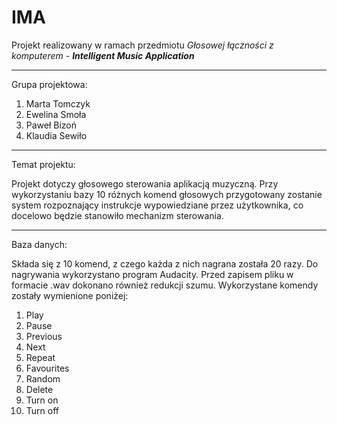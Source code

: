 # IMA

Projekt realizowany w ramach przedmiotu *Głosowej łączności z komputerem* - **_Intelligent Music Application_**

---

Grupa projektowa:

1. Marta Tomczyk
2. Ewelina Smoła
3. Paweł Bizoń
4. Klaudia Sewiło

---

Temat projektu:

   Projekt dotyczy głosowego sterowania aplikacją muzyczną. Przy wykorzystaniu bazy 10 różnych komend głosowych przygotowany zostanie system rozpoznający instrukcje wypowiedziane przez użytkownika, co docelowo będzie stanowiło mechanizm sterowania.

---

Baza danych:

   Składa się z 10 komend, z czego każda z nich nagrana została 20 razy. Do nagrywania wykorzystano program Audacity. Przed zapisem pliku w formacie .wav dokonano również redukcji szumu. Wykorzystane komendy zostały wymienione poniżej:

1. Play
2. Pause
3. Previous
4. Next
5. Repeat
6. Favourites
7. Random
8. Delete
9. Turn on
10. Turn off
